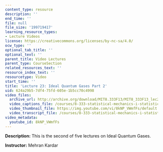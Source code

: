 ```yaml
---
content_type: resource
description: ''
end_time: ''
file: null
file_size: '199719417'
learning_resource_types:
- Lecture Videos
license: https://creativecommons.org/licenses/by-nc-sa/4.0/
ocw_type: ''
optional_tab_title: ''
optional_text: ''
parent_title: Video Lectures
parent_type: CourseSection
related_resources_text: ''
resource_index_text: ''
resourcetype: Video
start_time: ''
title: 'Lecture 23: Ideal Quantum Gases Part 2'
uid: 624a29b5-7df4-75fd-605e-1b5cc70c4998
video_files:
  archive_url: http://archive.org/download/MIT8.333F13/MIT8_333F13_lec23_300k.mp4
  video_captions_file: /courses/8-333-statistical-mechanics-i-statistical-mechanics-of-particles-fall-2013/4fc19d31fa1452fe850156b499004c04_8kNP_VWmfFs.vtt
  video_thumbnail_file: https://img.youtube.com/vi/8kNP_VWmfFs/default.jpg
  video_transcript_file: /courses/8-333-statistical-mechanics-i-statistical-mechanics-of-particles-fall-2013/56a2099e34b22710649c80cb661cc3b6_8kNP_VWmfFs.pdf
video_metadata:
  youtube_id: 8kNP_VWmfFs
---
```


**Description:** This is the second of five lectures on Ideal Quantum Gases.

**Instructor:** Mehran Kardar

